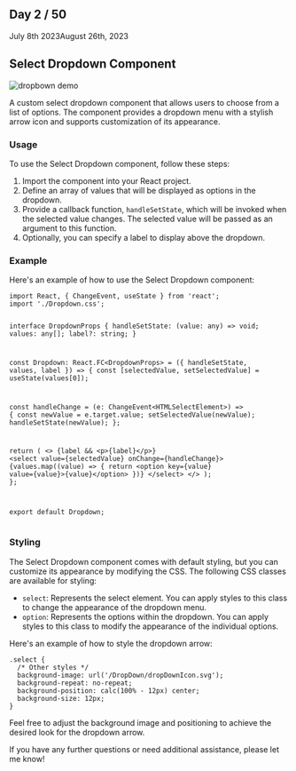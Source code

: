<!-- Select Dropdown Component -->
<h2>Day 2 / 50</h2>

<p>July 8th 2023August 26th, 2023</p>

<h2>Select Dropdown Component</h2>

<img src="https://cdn.discordapp.com/attachments/715319623637270638/1133487035223654582/image.png" alt="dropbown demo" />

<p>A custom select dropdown component that allows users to choose from a list of options. The component provides a dropdown menu with a stylish arrow icon and supports customization of its appearance.</p>

<h3>Usage</h3>
<p>To use the Select Dropdown component, follow these steps:</p>
<ol>
  <li>Import the component into your React project.</li>
  <li>Define an array of values that will be displayed as options in the dropdown.</li>
  <li>Provide a callback function, <code>handleSetState</code>, which will be invoked when the selected value changes. The selected value will be passed as an argument to this function.</li>
  <li>Optionally, you can specify a label to display above the dropdown.</li>
</ol>

<h3>Example</h3>
<p>Here's an example of how to use the Select Dropdown component:</p>
<pre><code>import React, { ChangeEvent, useState } from 'react';
import './Dropdown.css';

interface DropdownProps {
  handleSetState: (value: any) => void;
  values: any[];
  label?: string;
}

const Dropdown: React.FC&lt;DropdownProps&gt; = ({ handleSetState, values, label }) => {
  const [selectedValue, setSelectedValue] = useState(values[0]);

  const handleChange = (e: ChangeEvent&lt;HTMLSelectElement&gt;) => {
    const newValue = e.target.value;
    setSelectedValue(newValue);
    handleSetState(newValue);
  };

  return (
    &lt;&gt;
      {label &amp;&amp; &lt;p&gt;{label}&lt;/p&gt;}
      &lt;select value={selectedValue} onChange={handleChange}&gt;
        {values.map((value) =&gt; {
          return &lt;option key={value} value={value}&gt;{value}&lt;/option&gt;
        })}
      &lt;/select&gt;
    &lt;/&gt;
  );
};

export default Dropdown;
</code></pre>

<h3>Styling</h3>
<p>The Select Dropdown component comes with default styling, but you can customize its appearance by modifying the CSS. The following CSS classes are available for styling:</p>
<ul>
  <li><code>select</code>: Represents the select element. You can apply styles to this class to change the appearance of the dropdown menu.</li>
  <li><code>option</code>: Represents the options within the dropdown. You can apply styles to this class to modify the appearance of the individual options.</li>
</ul>

<p>Here's an example of how to style the dropdown arrow:</p>
<pre><code>.select {
  /* Other styles */
  background-image: url('/DropDown/dropDownIcon.svg');
  background-repeat: no-repeat;
  background-position: calc(100% - 12px) center;
  background-size: 12px;
}
</code></pre>

<p>Feel free to adjust the background image and positioning to achieve the desired look for the dropdown arrow.</p>

<p>If you have any further questions or need additional assistance, please let me know!</p>
